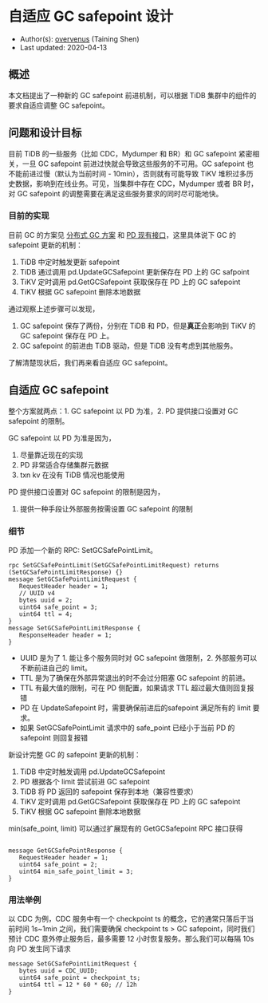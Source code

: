 # 自适应 GC safepoint 设计

- Author(s): [overvenus](https://github.com/overvenus) (Taining Shen)
- Last updated: 2020-04-13

## 概述

本文档提出了一种新的 GC safepoint 前进机制，可以根据 TiDB 集群中的组件的要求自适应调整 GC safepoint。

## 问题和设计目标

目前 TiDB 的一些服务（比如 CDC，Mydumper 和 BR）和 GC safepoint 紧密相关，一旦 GC safepoint 前进过快就会导致这些服务的不可用。GC safepoint 也不能前进过慢（默认为当前时间 - 10min），否则就有可能导致 TiKV 堆积过多历史数据，影响到在线业务。可见，当集群中存在 CDC，Mydumper 或者 BR 时，对 GC safepoint 的调整需要在满足这些服务要求的同时尽可能地快。

### 目前的实现

目前 GC 的方案见 [分布式 GC 方案](https://docs.google.com/document/d/1tQVC7QlsfkAO4X-cT4kDjSfUvmEmwSUDxpe0lZBVwyU/edit) 和 [PD 现有接口](https://github.com/pingcap/kvproto/blob/b8bc94dd8a3690423ce8051d4ea0a758aff5d2bf/proto/pdpb.proto)，这里具体说下 GC 的 safepoint 更新的机制：

1. TiDB 中定时触发更新 safepoint
2. TiDB 通过调用 pd.UpdateGCSafepoint 更新保存在 PD 上的 GC safpoint
3. TiKV 定时调用 pd.GetGCSafepoint 获取保存在 PD 上的 GC safepoint
4. TiKV 根据 GC safepoint 删除本地数据

通过观察上述步骤可以发现，

1. GC safepoint 保存了两份，分别在 TiDB 和 PD，但是**真正**会影响到 TiKV 的 GC safepoint 保存在 PD 上。
2. GC safepoint 的前进由 TiDB 驱动，但是 TiDB 没有考虑到其他服务。

了解清楚现状后，我们再来看自适应 GC safepoint。

## 自适应 GC safepoint

整个方案就两点：1. GC safepoint 以 PD 为准，2. PD 提供接口设置对 GC safepoint 的限制。

GC safepoint 以 PD 为准是因为，

1. 尽量靠近现在的实现
2. PD 非常适合存储集群元数据
3. txn kv 在没有 TiDB 情况也能使用

 PD 提供接口设置对 GC safepoint 的限制是因为，

1. 提供一种手段让外部服务按需设置 GC safepoint 的限制

### 细节

PD 添加一个新的 RPC: SetGCSafePointLimit。

```
rpc SetGCSafePointLimit(SetGCSafePointLimitRequest) returns (SetGCSafePointLimitResponse) {}
message SetGCSafePointLimitRequest {
   RequestHeader header = 1;
   // UUID v4
   bytes uuid = 2;
   uint64 safe_point = 3;
   uint64 ttl = 4;
}
message SetGCSafePointLimitResponse {
   ResponseHeader header = 1;
}
```

- UUID 是为了 1. 能让多个服务同时对 GC safepoint 做限制，2. 外部服务可以不断前进自己的 limit。
- TTL 是为了确保在外部异常退出的时不会过分阻塞 GC safepoint 的前进。
- TTL 有最大值的限制，可在 PD 侧配置，如果请求 TTL 超过最大值则回复报错
- PD 在 UpdateSafepoint 时，需要确保前进后的safepoint 满足所有的 limit 要求。
- 如果 SetGCSafePointLimit 请求中的 safe_point 已经小于当前 PD 的 safepoint 则回复报错

新设计完整 GC 的 safepoint 更新的机制：

1. TiDB 中定时触发调用 pd.UpdateGCSafepoint
2. PD 根据各个 limit 尝试前进 GC safepoint
3. TiDB 将 PD 返回的 safepoint 保存到本地（兼容性要求）
4. TiKV 定时调用 pd.GetGCSafepoint 获取保存在 PD 上的 GC safepoint
5. TiKV 根据 GC safepoint 删除本地数据

min(safe_point, limit) 可以通过扩展现有的 GetGCSafepoint RPC 接口获得

```

message GetGCSafePointResponse {
   RequestHeader header = 1;
   uint64 safe_point = 2;
   uint64 min_safe_point_limit = 3;
}
```

### 用法举例

以 CDC 为例，CDC 服务中有一个 checkpoint ts 的概念，它的通常只落后于当前时间 1s~1min 之间，我们需要确保 checkpoint ts > GC safepoint，同时我们预计 CDC 意外停止服务后，最多需要 12 小时恢复服务。那么我们可以每隔 10s 向 PD 发生同下请求

```
message SetGCSafePointLimitRequest {
   bytes uuid = CDC_UUID;
   uint64 safe_point = checkpoint_ts;
   uint64 ttl = 12 * 60 * 60; // 12h
}
```
